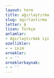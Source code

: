 ```yaml
---
layout: term
title: ağırlaştırma
slug: agirlastirma
letter: A
lisan: Türkçe
anlamlar:
- Ağırlaştırmak işi
ozellikler:
- - isim
ornekler:
- - ''
orneklerkaynak:
- - ''
---
```


